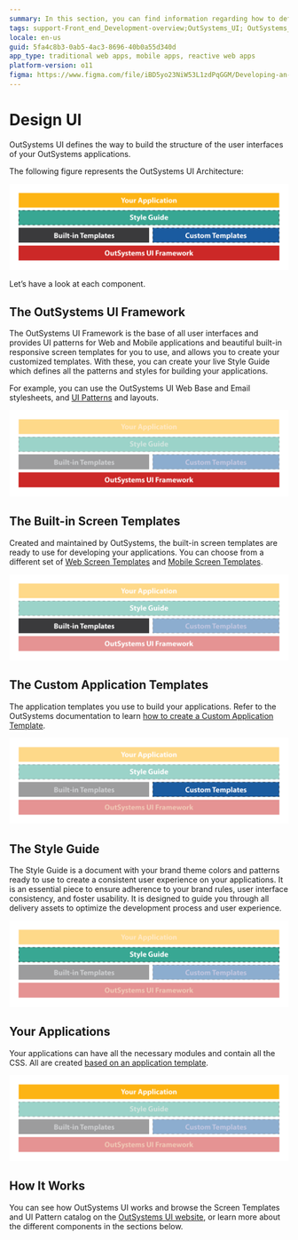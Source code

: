 ```yaml
---
summary: In this section, you can find information regarding how to define the navigation and user interface of your applications (CSS, Layout, Images), how to gather and validate input from users, and how to build an OutSystems UI Architecture to customize the look & feel of your applications..
tags: support-Front_end_Development-overview;OutSystems_UI; OutSystems_Style_Guide; OutSystems_Templates; OutSystems_Patterns; OutSystems_Themes
locale: en-us
guid: 5fa4c8b3-0ab5-4ac3-8696-40b0a55d340d
app_type: traditional web apps, mobile apps, reactive web apps
platform-version: o11
figma: https://www.figma.com/file/iBD5yo23NiW53L1zdPqGGM/Developing-an-Application?type=design&node-id=129%3A13&mode=design&t=JpJcS5hxE4GQ2FwB-1
---
```


# Design UI

OutSystems UI defines the way to build the structure of the user interfaces of your OutSystems applications.

The following figure represents the OutSystems UI Architecture:

![Diagram illustrating the OutSystems UI Architecture with various components and their relationships](images/outsystems-ui-architecture.png "OutSystems UI Architecture Diagram")

Let’s have a look at each component.

## The OutSystems UI Framework

The OutSystems UI Framework is the base of all user interfaces and provides UI patterns for Web and Mobile applications and beautiful built-in responsive screen templates for you to use, and allows you to create your customized templates. With these, you can create your live Style Guide which defines all the patterns and styles for building your applications.

For example, you can use the OutSystems UI Web Base and Email stylesheets, and [UI Patterns](patterns/intro.md) and layouts.


![Image showcasing the components of the OutSystems UI Framework including UI patterns and screen templates](images/outsystems-ui-framework.png "OutSystems UI Framework Components")

## The Built-in Screen Templates

Created and maintained by OutSystems, the built-in screen templates are ready to use for developing your applications. You can choose from a different set of [Web Screen Templates](https://www.outsystems.com/OutSystemsUIWebsite/ScreenOverview?RuntimeId=2) and [Mobile Screen Templates](https://www.outsystems.com/OutSystemsUIWebsite/ScreenOverview?RuntimeId=1).


![Preview of OutSystems built-in screen templates for Web and Mobile applications](images/outsystems-ui-built-in-templates.png "OutSystems Built-in Screen Templates")

## The Custom Application Templates

The application templates you use to build your applications. Refer to the OutSystems documentation to learn [how to create a Custom Application Template](reuse/create-a-custom-application-template.md).


![Example of custom application templates available in OutSystems for app development](images/outsystems-ui-custom-templates.png "Custom Application Templates in OutSystems")

## The Style Guide

The Style Guide is a document with your brand theme colors and patterns ready to use to create a consistent user experience on your applications. It is an essential piece to ensure adherence to your brand rules, user interface consistency, and foster usability. It is designed to guide you through all delivery assets to optimize the development process and user experience.

![Snapshot of the OutSystems Style Guide showing brand theme colors and patterns](images/outsystems-ui-style-guide.png "OutSystems Style Guide Example")

## Your Applications

Your applications can have all the necessary modules and contain all the CSS. All are created [based on an application template](https://success.outsystems.com/Documentation/11/Developing_an_Application/Application_Templates).


![Visual representation of applications built using OutSystems with emphasis on modular structure and CSS](images/outsystems-ui-applications.png "OutSystems Applications Overview")

## How It Works

You can see how OutSystems UI works and browse the Screen Templates and UI Pattern catalog on the [OutSystems UI website](https://outsystemsui.outsystems.com/OutSystemsUIWebsite/HowItWorks), or learn more about the different components in the sections below.
